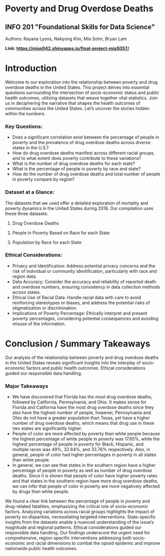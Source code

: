 # Poverty and Drug Overdose Deaths 
## INFO 201 "Foundational Skills for Data Science"

Authors: Rayana Lyons, Nakyung Kim, Mia Sohn, Bryan Lam


**Link: https://mias042.shinyapps.io/final-project-miaS057/**



# Introduction

Welcome to our exploration into the relationship between poverty and drug overdose deaths in the United States. This project delves into essential questions surrounding the intersection of socio-economic status and public health outcomes, utilizing datasets that weave together vital statistics. Join us in deciphering the narrative that shapes the health outcomes of communities across the United States. Let’s uncover the stories hidden within the numbers.

### Key Questions:
- Does a significant correlation exist between the percentage of people in poverty and the prevalence of drug overdose deaths across diverse states in the U.S.?
- How do drug overdose deaths manifest across different racial groups, and to what extent does poverty contribute to these variations?
- What is the number of drug overdose deaths for each state?
- What is the percentage of people in poverty by race and state?
- How do the number of drug overdose deaths and total number of people in poverty compare by region?

### Dataset at a Glance:
The datasets that we used offer a detailed exploration of mortality and poverty dynamics in the United States during 2016. Our compilation uses these three datasets:

1. Drug Overdose Deaths

2. People in Poverty Based on Race for each State

3. Population by Race for each State

### Ethical Considerations:
- Privacy and Identification: Address potential privacy concerns and the risk of individual or community identification, particularly with race and region data.
- Data Accuracy: Consider the accuracy and reliability of reported death and overdose numbers, ensuring consistency in data collection methods across states.
- Ethical Use of Racial Data: Handle racial data with care to avoid reinforcing stereotypes or biases, and address the potential risks of stigmatization or discrimination.
- Implications of Poverty Percentage: Ethically interpret and present poverty percentages, considering potential consequences and avoiding misuse of the information.


# Conclusion / Summary Takeaways

Our analysis of the relationship between poverty and drug overdose deaths in the United States reveals significant insights into the interplay of socio-economic factors and public health outcomes. Ethical considerations guided our responsible data handling.
   
### Major Takeaways
- We have discovered that Florida has the most drug overdose deaths, followed by California, Pennsylvania, and Ohio. It makes sense for Florida and California have the most drug overdose deaths since they also have the highest number of people, however, Pennsylvania and Ohio do not have a greater population than Texas, yet have a higher number of drug overdose deaths, which means that drug use in these two states are significantly higher.
- People of color are more affected by poverty than white people because the highest percentage of white people in poverty was 17.65%, while the highest percentage of people in poverty for Black, Hispanic, and multiple races was 49%, 32.64%, and 33.76% respectively. Also, in general, people of color had higher percentages in poverty in all states than white people.
- In general, we can see that states in the southern region have a higher percentage of people in poverty as well as number of drug overdose deaths. Since it is shown that people of color have higher poverty rates and that states in the southern region have more drug overdose deaths, we can infer that people of color in poverty are more negatively affected by drugs than white people.

We found a clear link between the percentage of people in poverty and drug-related fatalities, emphasizing the critical role of socio-economic factors. Analyzing variations across racial groups highlights the impact of poverty on disparities, necessitating targeted interventions. State-specific insights from the datasets enable a nuanced understanding of the issue’s magnitude and regional patterns. Ethical considerations guided our responsible data handling. Our findings underscore the urgent need for comprehensive, region-specific interventions addressing both socio-economic and racial dimensions to combat the opioid epidemic and improve nationwide public health outcomes.
